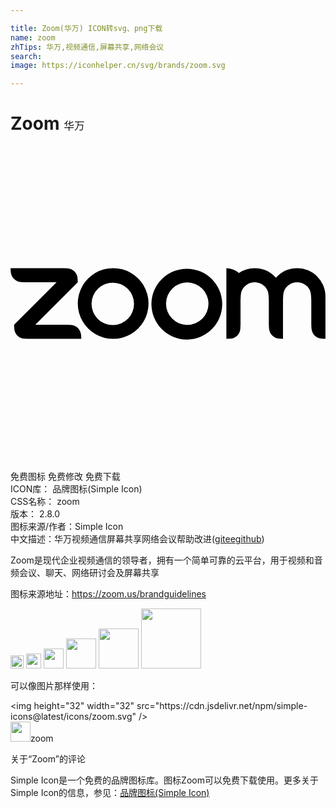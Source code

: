 ```yaml
---

title: Zoom(华万) ICON转svg、png下载
name: zoom
zhTips: 华万,视频通信,屏幕共享,网络会议
search: 
image: https://iconhelper.cn/svg/brands/zoom.svg

---
```


# Zoom  <small style="font-size: 60%;font-weight: 100">华万</small>

<div id="svg" class="svg-wrap">
<svg role="img" viewBox="0 0 24 24" xmlns="http://www.w3.org/2000/svg"><title>Zoom icon</title><path d="M4.587 13.63l-.27-.012H1.89l3.235-3.235-.013-.27a.815.815 0 0 0-.795-.795l-.27-.013H.004l.014.27c.034.438.353.77.794.795l.27.013H3.51L.273 13.618l.014.269c.015.433.362.78.795.796l.27.013h4.044l-.014-.27c-.036-.443-.35-.767-.795-.795zm3.237-4.325H7.82a2.695 2.695 0 1 0 .003 0zm1.141 3.839a1.618 1.618 0 1 1-2.288-2.287 1.618 1.618 0 0 1 2.288 2.287zm12.872-3.838a2.157 2.157 0 0 0-1.615.729 2.152 2.152 0 0 0-1.618-.731 2.147 2.147 0 0 0-1.208.37c-.21-.233-.68-.37-.948-.37v5.392l.27-.013c.45-.03.777-.349.795-.796l.013-.27V11.73l.014-.27c.01-.202.04-.382.132-.54a1.078 1.078 0 0 1 1.473-.393 1.078 1.078 0 0 1 .392.392c.093.16.12.339.132.54l.014.271v1.887l.013.269c.027.44.35.768.795.796l.27.013V11.73l.012-.27c.01-.2.04-.384.134-.543.299-.514.959-.69 1.473-.39a1.078 1.078 0 0 1 .392.393c.092.16.12.343.131.54l.014.27v1.887l.013.269c.028.443.35.77.796.796l.27.013V11.46a2.157 2.157 0 0 0-2.16-2.155zm-10.26.788a2.696 2.696 0 1 0 3.81 3.813 2.696 2.696 0 0 0-3.81-3.813zm3.049 3.05a1.618 1.618 0 1 1-2.288-2.288 1.618 1.618 0 0 1 2.288 2.288z"/></svg>
</div>
<detail full-name='zoom'></detail>

<div class="detail-page">
<p>
<span><span class="badge-success badge">免费图标</span> <span class="badge-success badge">免费修改</span>  <span class="badge-success badge">免费下载</span> </span>
<br/>
<span>
ICON库：
<span class="badge-secondary badge">品牌图标(Simple Icon)</span> 
</span>
<br/>
<span>
CSS名称：
<span class="badge-secondary badge">zoom</span> 
</span>

<br/>
<span>
版本：
<span class="badge-secondary badge">2.8.0</span> 
</span>
<br/>
<span>图标来源/作者：<span class="badge-light badge">Simple Icon</span></span> 
<br/>
<span class="zh-detail">中文描述：<span class="badge-primary badge">华万</span><span class="badge-primary badge">视频通信</span><span class="badge-primary badge">屏幕共享</span><span class="badge-primary badge">网络会议</span><span class="help-link"><span>帮助改进</span>(<a href="https://gitee.com/liuwave/icon-helper/edit/master/json/brands/zoom.json" target="_blank" rel="noopener noreferrer">gitee</a><a href="https://github.com/liuwave/icon-helper/edit/master/json/brands/zoom.json" target="_blank" rel="noopener noreferrer">github</a></span>)</span><br/>
</p>
</div><div class="description description alert alert-light"><p>Zoom是现代企业视频通信的领导者，拥有一个简单可靠的云平台，用于视频和音频会议、聊天、网络研讨会及屏幕共享</p><p>图标来源地址：<a href="https://zoom.us/brandguidelines" target="_blank" rel="noopener noreferrer">https://zoom.us/brandguidelines</a></p></div>
<div class="alert alert-dark">
<img height="21" width="21" src="https://cdn.jsdelivr.net/npm/simple-icons@latest/icons/zoom.svg" />
<img height="24" width="24" src="https://cdn.jsdelivr.net/npm/simple-icons@latest/icons/zoom.svg" />
<img height="32" width="32" src="https://cdn.jsdelivr.net/npm/simple-icons@latest/icons/zoom.svg" />
<img height="48" width="48" src="https://cdn.jsdelivr.net/npm/simple-icons@latest/icons/zoom.svg" />
<img height="64" width="64" src="https://cdn.jsdelivr.net/npm/simple-icons@latest/icons/zoom.svg" />
<img height="96" width="96" src="https://cdn.jsdelivr.net/npm/simple-icons@latest/icons/zoom.svg" />

</div>
<div>
  <p>可以像图片那样使用：    
  </p>
  <div class="alert alert-primary" style="font-size: 14px">
    &lt;img height="32" width="32" src="https://cdn.jsdelivr.net/npm/simple-icons@latest/icons/zoom.svg" /&gt;
    <copy-btn content='<img height="32" width="32" src="https://cdn.jsdelivr.net/npm/simple-icons@latest/icons/zoom.svg" />'></copy-btn>
  </div>
  <div class="alert alert-secondary">
    <img height="32" width="32" src="https://cdn.jsdelivr.net/npm/simple-icons@latest/icons/zoom.svg" />zoom
    <copy-btn content="zoom" btn-title="复制图标名称"></copy-btn>
  </div>
</div>

<Vssue title="关于“Zoom”的评论" >关于“Zoom”的评论</Vssue>


<div><p>Simple Icon是一个免费的品牌图标库。图标Zoom可以免费下载使用。更多关于  Simple Icon的信息，参见：<a target="_blank" href="https://iconhelper.cn/brands.html">品牌图标(Simple Icon)</a>
</p></div>
